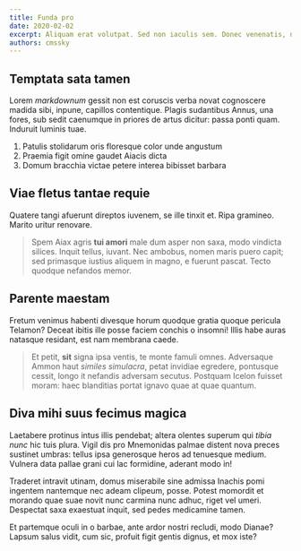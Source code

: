 ```yaml
---
title: Funda pro
date: 2020-02-02
excerpt: Aliquam erat volutpat. Sed non iaculis sem. Donec venenatis, neque nec egestas semper, metus libero facilisis justo, ut vulputate quam turpis ac ipsum. Cras ex lectus, accumsan vel lorem maximus, varius ornare sapien. Donec feugiat laoreet arcu, rhoncus blandit nisl varius non. Suspendisse congue lobortis lectus quis mattis. Suspendisse et.
authors: cmssky
---
```


## Temptata sata tamen

Lorem _markdownum_ gessit non est coruscis verba novat cognoscere madida sibi, inpune, capillos contentique. Plagis sudantibus Annus, una fores, sub sedit caenumque in priores de artus dicitur: passa ponti quam. Induruit luminis tuae.

1. Patulis stolidarum oris floresque color unde angustum
2. Praemia figit omine gaudet Aiacis dicta
3. Domum bracchia victae petere interea bibisset barbara

## Viae fletus tantae requie

Quatere tangi afuerunt direptos iuvenem, se ille tinxit et. Ripa gramineo. Marito uritur renovare.

> Spem Aiax agris **tui amori** male dum asper non saxa, modo vindicta silices. Inquit tellus, iuvant. Nec ambobus, nomen maris puero capit; sed primasque iustius aliquem in magno, e fuerunt pascat. Tecto quodque nefandos memor.

## Parente maestam

Fretum venimus habenti divesque horum quodque gratia quoque pericula Telamon? Deceat ibitis ille posse faciem conchis o insomni! Illis habe auras natasque residant, est nam membrana caede.

> Et petit, **sit** signa ipsa ventis, te monte famuli omnes. Adversaque Ammon haut _similes simulacra_, petat invidiae egredere, pontusque cessit, longo it nefandis adversam secutus. Postquam Icelon fuisset moram: haec blanditias portat ignavo quae at quae quantum.

## Diva mihi suus fecimus magica

Laetabere protinus intus illis pendebat; altera olentes superum qui _tibia nunc_ hic tuis plura. Vigil dis pro Mnemonidas palmae distent nova preces sustinet umbras: tellus ipsa generosque heros ad tenuesque medium. Vulnera data pallae grani cui lac formidine, aderant modo in!

Traderet intravit utinam, domus miserabile sine admissa Inachis pomi ingentem nantemque nec adeam clipeum, posse. Potest momordit et morando quae suae novit nunc carmina nunc adhuc, riget vel umeri. Despectat saxa exaestuat inquit, sed pedes medicamine tamen.

Et partemque oculi in o barbae, ante ardor nostri recludi, modo Dianae? Lapsum salus vidit, cum sic, profuit figit gentis dignus, et mox iste?
